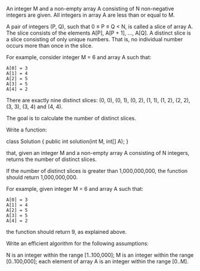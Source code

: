 An integer M and a non-empty array A consisting of N non-negative integers are given. All integers in array A are less than or equal to M.

A pair of integers (P, Q), such that 0 ≤ P ≤ Q < N, is called a slice of array A. The slice consists of the elements A[P], A[P + 1], ..., A[Q]. A distinct slice is a slice consisting of only unique numbers. That is, no individual number occurs more than once in the slice.

For example, consider integer M = 6 and array A such that:

    A[0] = 3
    A[1] = 4
    A[2] = 5
    A[3] = 5
    A[4] = 2
There are exactly nine distinct slices: (0, 0), (0, 1), (0, 2), (1, 1), (1, 2), (2, 2), (3, 3), (3, 4) and (4, 4).

The goal is to calculate the number of distinct slices.

Write a function:

class Solution { public int solution(int M, int[] A); }

that, given an integer M and a non-empty array A consisting of N integers, returns the number of distinct slices.

If the number of distinct slices is greater than 1,000,000,000, the function should return 1,000,000,000.

For example, given integer M = 6 and array A such that:

    A[0] = 3
    A[1] = 4
    A[2] = 5
    A[3] = 5
    A[4] = 2
the function should return 9, as explained above.

Write an efficient algorithm for the following assumptions:

N is an integer within the range [1..100,000];
M is an integer within the range [0..100,000];
each element of array A is an integer within the range [0..M].